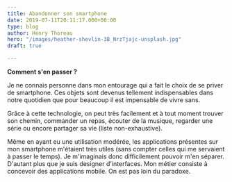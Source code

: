 ```yaml
---
title: Abandonner son smartphone
date: 2019-07-11T20:11:17.000+00:00
type: blog
author: Henry Thoreau
hero: "/images/heather-shevlin-3B_NrzTjajc-unsplash.jpg"
draft: true

---
```

**Comment s'en passer ?**

Je ne connais personne dans mon entourage qui a fait le choix de se priver de smartphone. Ces objets sont devenus tellement indispensables dans notre quotidien que pour beaucoup il est impensable de vivre sans.

Grâce à cette technologie, on peut très facilement et à tout moment trouver son chemin, commander un repas, écouter de la musique, regarder une série ou encore partager sa vie (liste non-exhaustive).

Même en ayant eu une utilisation modérée, les applications présentes sur mon smartphone m'étaient très utiles (sans compter celles qui me servaient à passer le temps). Je m'imaginais donc difficilement pouvoir m'en séparer. D'autant plus que je suis designer d'interfaces. Mon métier consiste à concevoir des applications mobile. On est pas loin du paradoxe.